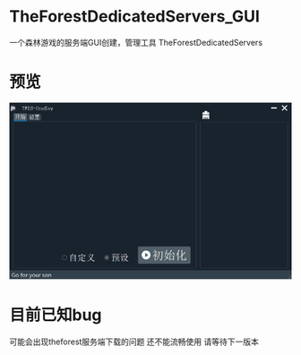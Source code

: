# TheForestDedicatedServers_GUI
一个森林游戏的服务端GUI创建，管理工具 TheForestDedicatedServers

# 预览
![screenshot_01](https://github.com/Pidbid/TheForestDedicatedServers_GUI/blob/main/static/screenshot_01.png)

# 目前已知bug
可能会出现theforest服务端下载的问题 
还不能流畅使用 请等待下一版本